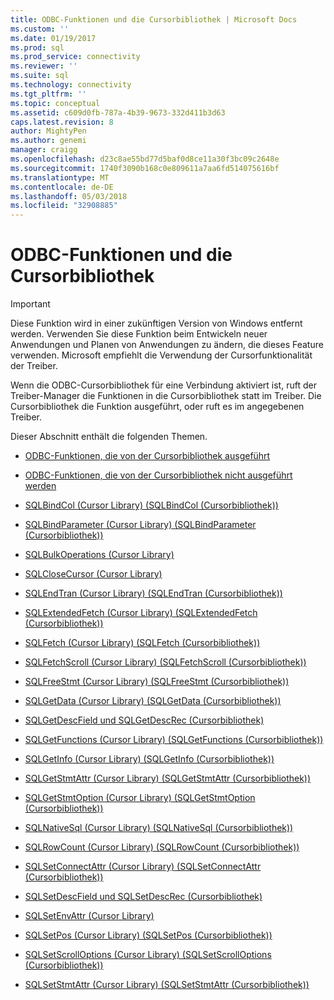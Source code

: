 ```yaml
---
title: ODBC-Funktionen und die Cursorbibliothek | Microsoft Docs
ms.custom: ''
ms.date: 01/19/2017
ms.prod: sql
ms.prod_service: connectivity
ms.reviewer: ''
ms.suite: sql
ms.technology: connectivity
ms.tgt_pltfrm: ''
ms.topic: conceptual
ms.assetid: c609d0fb-787a-4b39-9673-332d411b3d63
caps.latest.revision: 8
author: MightyPen
ms.author: genemi
manager: craigg
ms.openlocfilehash: d23c8ae55bd77d5baf0d8ce11a30f3bc09c2648e
ms.sourcegitcommit: 1740f3090b168c0e809611a7aa6fd514075616bf
ms.translationtype: MT
ms.contentlocale: de-DE
ms.lasthandoff: 05/03/2018
ms.locfileid: "32908885"
---
```

# <a name="odbc-functions-and-the-cursor-library"></a>ODBC-Funktionen und die Cursorbibliothek
> [!IMPORTANT]  
>  Diese Funktion wird in einer zukünftigen Version von Windows entfernt werden. Verwenden Sie diese Funktion beim Entwickeln neuer Anwendungen und Planen von Anwendungen zu ändern, die dieses Feature verwenden. Microsoft empfiehlt die Verwendung der Cursorfunktionalität der Treiber.  
  
 Wenn die ODBC-Cursorbibliothek für eine Verbindung aktiviert ist, ruft der Treiber-Manager die Funktionen in die Cursorbibliothek statt im Treiber. Die Cursorbibliothek die Funktion ausgeführt, oder ruft es im angegebenen Treiber.  
  
 Dieser Abschnitt enthält die folgenden Themen.  
  
-   [ODBC-Funktionen, die von der Cursorbibliothek ausgeführt](../../../odbc/reference/appendixes/odbc-functions-executed-by-the-cursor-library.md)  
  
-   [ODBC-Funktionen, die von der Cursorbibliothek nicht ausgeführt werden](../../../odbc/reference/appendixes/odbc-functions-not-executed-by-the-cursor-library.md)  
  
-   [SQLBindCol (Cursor Library) (SQLBindCol (Cursorbibliothek))](../../../odbc/reference/appendixes/sqlbindcol-cursor-library.md)  
  
-   [SQLBindParameter (Cursor Library) (SQLBindParameter (Cursorbibliothek))](../../../odbc/reference/appendixes/sqlbindparameter-cursor-library.md)  
  
-   [SQLBulkOperations (Cursor Library)](../../../odbc/reference/appendixes/sqlbulkoperations-and-the-cursor-library.md)  
  
-   [SQLCloseCursor (Cursor Library)](../../../odbc/reference/appendixes/sqlclosecursor-odbc.md)  
  
-   [SQLEndTran (Cursor Library) (SQLEndTran (Cursorbibliothek))](../../../odbc/reference/appendixes/sqlendtran-cursor-library.md)  
  
-   [SQLExtendedFetch (Cursor Library) (SQLExtendedFetch (Cursorbibliothek))](../../../odbc/reference/appendixes/sqlextendedfetch-cursor-library.md)  
  
-   [SQLFetch (Cursor Library) (SQLFetch (Cursorbibliothek))](../../../odbc/reference/appendixes/sqlfetch-cursor-library.md)  
  
-   [SQLFetchScroll (Cursor Library) (SQLFetchScroll (Cursorbibliothek))](../../../odbc/reference/appendixes/sqlfetchscroll-cursor-library.md)  
  
-   [SQLFreeStmt (Cursor Library) (SQLFreeStmt (Cursorbibliothek))](../../../odbc/reference/appendixes/sqlfreestmt-cursor-library.md)  
  
-   [SQLGetData (Cursor Library) (SQLGetData (Cursorbibliothek))](../../../odbc/reference/appendixes/sqlgetdata-cursor-library.md)  
  
-   [SQLGetDescField und SQLGetDescRec (Cursorbibliothek)](../../../odbc/reference/appendixes/sqlgetdescfield-and-sqlgetdescrec-cursor-library.md)  
  
-   [SQLGetFunctions (Cursor Library) (SQLGetFunctions (Cursorbibliothek))](../../../odbc/reference/appendixes/sqlgetfunctions-cursor-library.md)  
  
-   [SQLGetInfo (Cursor Library) (SQLGetInfo (Cursorbibliothek))](../../../odbc/reference/appendixes/sqlgetinfo-cursor-library.md)  
  
-   [SQLGetStmtAttr (Cursor Library) (SQLGetStmtAttr (Cursorbibliothek))](../../../odbc/reference/appendixes/sqlgetstmtattr-cursor-library.md)  
  
-   [SQLGetStmtOption (Cursor Library) (SQLGetStmtOption (Cursorbibliothek))](../../../odbc/reference/appendixes/sqlgetstmtoption-cursor-library.md)  
  
-   [SQLNativeSql (Cursor Library) (SQLNativeSql (Cursorbibliothek))](../../../odbc/reference/appendixes/sqlnativesql-cursor-library.md)  
  
-   [SQLRowCount (Cursor Library) (SQLRowCount (Cursorbibliothek))](../../../odbc/reference/appendixes/sqlrowcount-cursor-library.md)  
  
-   [SQLSetConnectAttr (Cursor Library) (SQLSetConnectAttr (Cursorbibliothek))](../../../odbc/reference/appendixes/sqlsetconnectattr-cursor-library.md)  
  
-   [SQLSetDescField und SQLSetDescRec (Cursorbibliothek)](../../../odbc/reference/appendixes/sqlsetdescfield-and-sqlsetdescrec-cursor-library.md)  
  
-   [SQLSetEnvAttr (Cursor Library)](../../../odbc/reference/appendixes/sqlsetenvattr-and-the-cursor-library.md)  
  
-   [SQLSetPos (Cursor Library) (SQLSetPos (Cursorbibliothek))](../../../odbc/reference/appendixes/sqlsetpos-cursor-library.md)  
  
-   [SQLSetScrollOptions (Cursor Library) (SQLSetScrollOptions (Cursorbibliothek))](../../../odbc/reference/appendixes/sqlsetscrolloptions-cursor-library.md)  
  
-   [SQLSetStmtAttr (Cursor Library) (SQLSetStmtAttr (Cursorbibliothek))](../../../odbc/reference/appendixes/sqlsetstmtattr-cursor-library.md)
